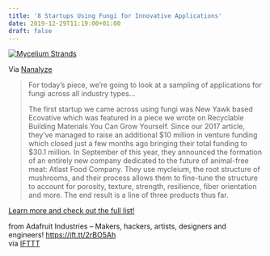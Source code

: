 ```yaml
---
title: '8 Startups Using Fungi for Innovative Applications'
date: 2019-12-29T11:19:00+01:00
draft: false
---
```


[![Mycelium Strands](https://cdn-blog.adafruit.com/uploads/2019/12/IMycelium-Strands.jpg "Mycelium-Strands.jpg")](https://www.nanalyze.com/2019/12/startups-fungi-innovative-applications/)

Via [Nanalyze](https://www.nanalyze.com/2019/12/startups-fungi-innovative-applications/)

> For today’s piece, we’re going to look at a sampling of applications for fungi across all industry types…
> 
> The first startup we came across using fungi was New Yawk based Ecovative which was featured in a piece we wrote on Recyclable Building Materials You Can Grow Yourself. Since our 2017 article, they’ve managed to raise an additional $10 million in venture funding which closed just a few months ago bringing their total funding to $30.1 million. In September of this year, they announced the formation of an entirely new company dedicated to the future of animal-free meat: Atlast Food Company. They use mycleium, the root structure of mushrooms, and their process allows them to fine-tune the structure to account for porosity, texture, strength, resilience, fiber orientation and more. The end result is a line of three products thus far.

[Learn more and check out the full list!](https://www.nanalyze.com/2019/12/startups-fungi-innovative-applications/)

  
  
from Adafruit Industries – Makers, hackers, artists, designers and engineers! https://ift.tt/2rBO5Ah  
via [IFTTT](https://ifttt.com/?ref=da&site=blogger)